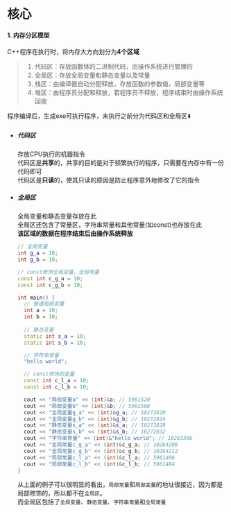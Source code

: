 # 核心

#### 1. 内存分区模型

C++程序在执行时，将内存大方向划分为**4个区域**
> 1. 代码区：存放函数体的二进制代码，由操作系统进行管理的
> 2. 全局区：存放全局变量和静态变量以及常量
> 3. 栈区：由编译器自动分配释放，存放函数的参数值，局部变量等
> 4. 堆区：由程序员分配和释放，若程序员不释放，程序结束时由操作系统回收

程序编译后，生成exe可执行程序，未执行之前分为代码区和全局区⬇️
- ##### 代码区
    存放CPU执行的机器指令  
    代码区是**共享**的，共享的目的是对于频繁执行的程序，只需要在内存中有一份代码即可  
    代码区是**只读**的，使其只读的原因是防止程序意外地修改了它的指令
- ##### 全局区
    全局变量和静态变量存放在此  
    全局区还包含了常量区，字符串常量和其他常量(如const)也存放在此   
    **该区域的数据在程序结束后由操作系统释放**
    ```cpp
    // 全局变量
    int g_a = 10;
    int g_b = 10;
  
    // const修饰全局变量，全局常量
    const int c_g_a = 10;
    const int c_g_b = 10;
  
    int main() {
      // 普通局部变量
      int a = 10;
      int b = 10;
      
      // 静态变量
      static int s_a = 10;
      static int s_b = 10;
  
      // 字符串常量
      "hello world";
  
      // const修饰的变量
      const int c_l_a = 10;
      const int c_l_b = 10;
  
      cout << "局部变量a" << (int)&a; // 5961520
      cout << "局部变量b" << (int)&b; // 5961508
      cout << "全局变量g_a" << (int)&g_a; // 10272820
      cout << "全局变量g_b" << (int)&g_b; // 10272824
      cout << "静态变量s_a" << (int)&s_a; // 10272828
      cout << "静态变量s_b" << (int)&s_b; // 10272832
      cout << "字符串常量" << (int)&"hello world"; // 10263396
      cout << "全局常量c_g_a" << (int)&c_g_a; // 10264208
      cout << "全局常量c_g_b" << (int)&c_g_b; // 10264212
      cout << "局部常量c_l_a" << (int)&c_l_a; // 5961496
      cout << "局部常量c_l_b" << (int)&c_l_b; // 5961484
    }
    ```
  从上面的例子可以很明显的看出，```局部常量```和```局部变量```的地址很接近，因为都是局部修饰的，所以都不在```全局区```。  
  而全局区包括了```全局变量```、```静态变量```、```字符串常量```和```全局常量```